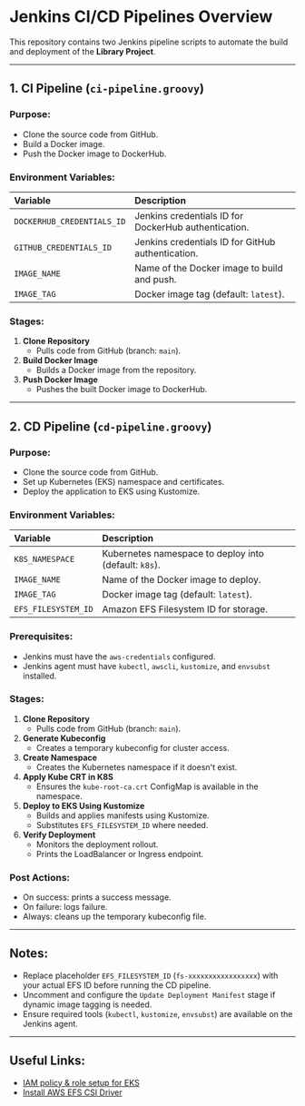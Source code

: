 # Jenkins CI/CD Pipelines Overview

This repository contains two Jenkins pipeline scripts to automate the build and deployment of the **Library Project**.

---

## 1. CI Pipeline (`ci-pipeline.groovy`)

### Purpose:
- Clone the source code from GitHub.
- Build a Docker image.
- Push the Docker image to DockerHub.

### Environment Variables:
| Variable | Description |
| :------ | :----------- |
| `DOCKERHUB_CREDENTIALS_ID` | Jenkins credentials ID for DockerHub authentication. |
| `GITHUB_CREDENTIALS_ID` | Jenkins credentials ID for GitHub authentication. |
| `IMAGE_NAME` | Name of the Docker image to build and push. |
| `IMAGE_TAG` | Docker image tag (default: `latest`). |

### Stages:
1. **Clone Repository**
   - Pulls code from GitHub (branch: `main`).
2. **Build Docker Image**
   - Builds a Docker image from the repository.
3. **Push Docker Image**
   - Pushes the built Docker image to DockerHub.

---

## 2. CD Pipeline (`cd-pipeline.groovy`)

### Purpose:
- Clone the source code from GitHub.
- Set up Kubernetes (EKS) namespace and certificates.
- Deploy the application to EKS using Kustomize.

### Environment Variables:
| Variable | Description |
| :------ | :----------- |
| `K8S_NAMESPACE` | Kubernetes namespace to deploy into (default: `k8s`). |
| `IMAGE_NAME` | Name of the Docker image to deploy. |
| `IMAGE_TAG` | Docker image tag (default: `latest`). |
| `EFS_FILESYSTEM_ID` | Amazon EFS Filesystem ID for storage. |

### Prerequisites:
- Jenkins must have the `aws-credentials` configured.
- Jenkins agent must have `kubectl`, `awscli`, `kustomize`, and `envsubst` installed.

### Stages:
1. **Clone Repository**
   - Pulls code from GitHub (branch: `main`).
2. **Generate Kubeconfig**
   - Creates a temporary kubeconfig for cluster access.
3. **Create Namespace**
   - Creates the Kubernetes namespace if it doesn't exist.
4. **Apply Kube CRT in K8S**
   - Ensures the `kube-root-ca.crt` ConfigMap is available in the namespace.
5. **Deploy to EKS Using Kustomize**
   - Builds and applies manifests using Kustomize.
   - Substitutes `EFS_FILESYSTEM_ID` where needed.
6. **Verify Deployment**
   - Monitors the deployment rollout.
   - Prints the LoadBalancer or Ingress endpoint.

### Post Actions:
- On success: prints a success message.
- On failure: logs failure.
- Always: cleans up the temporary kubeconfig file.

---

## Notes:
- Replace placeholder `EFS_FILESYSTEM_ID` (`fs-xxxxxxxxxxxxxxxxx`) with your actual EFS ID before running the CD pipeline.
- Uncomment and configure the `Update Deployment Manifest` stage if dynamic image tagging is needed.
- Ensure required tools (`kubectl`, `kustomize`, `envsubst`) are available on the Jenkins agent.

---

## Useful Links:
- [IAM policy & role setup for EKS](https://github.com/kubernetes-sigs/aws-efs-csi-driver/blob/master/docs/iam-policy-create.md)
- [Install AWS EFS CSI Driver](https://github.com/kubernetes-sigs/aws-efs-csi-driver)
